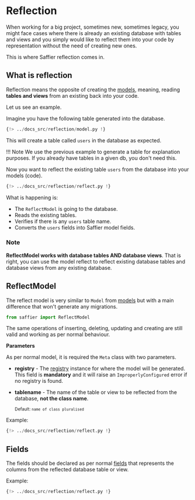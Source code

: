 # Reflection

When working for a big project, sometimes new, sometimes legacy, you might face cases where there
is already an existing database with tables and views and you simply would like to reflect them
into your code by representation without the need of creating new ones.

This is where Saffier reflection comes in.

## What is reflection

Reflection means the opposite of creating the [models](./models.md), meaning, reading
**tables and views** from an existing back into your code.

Let us see an example.

Imagine you have the following table generated into the database.

```python
{!> ../docs_src/reflection/model.py !}
```

This will create a table called `users` in the database as expected.

!!! Note
    We use the previous example to generate a table for explanation purposes. If you already
    have tables in a given db, you don't need this.

Now you want to reflect the existing table `users` from the database into your models (code).

```python hl_lines="8"
{!> ../docs_src/reflection/reflect.py !}
```

What is happening is:

* The `ReflectModel` is going to the database.
* Reads the existing tables.
* Verifies if there is any `users` table name.
* Converts the `users` fields into Saffier model fields.

### Note

**ReflectModel works with database tables AND database views**. That is right, you can use the
model reflect to reflect existing database tables and database views from any existing database.

## ReflectModel

The reflect model is very similar to `Model` from [models](./models.md) but with a main difference
that won't generate any migrations.

```python
from saffier import ReflectModel
```

The same operations of inserting, deleting, updating and creating are still valid and working
as per normal behaviour.

**Parameters**

As per normal model, it is required the `Meta` class with two parameters.

* **registry** - The [registry](./registry.md) instance for where the model will be generated. This
field is **mandatory** and it will raise an `ImproperlyConfigured` error if no registry is found.

* **tablename** - The name of the table or view to be reflected from the database, **not the class name**.

    <sup>Default: `name of class pluralised`<sup>

Example:

```python hl_lines="13 14"
{!> ../docs_src/reflection/reflect.py !}
```

## Fields

The fields should be declared as per normal [fields](./fields.md) that represents the columns from
the reflected database table or view.

Example:

```python hl_lines="9 10"
{!> ../docs_src/reflection/reflect.py !}
```
